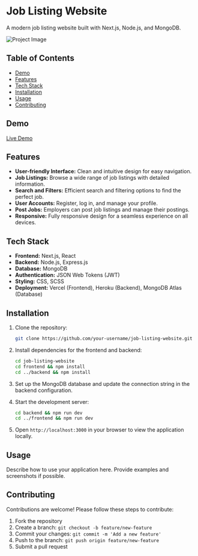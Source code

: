 
# Job Listing Website

A modern job listing website built with Next.js, Node.js, and MongoDB.

![Project Image](https://github.com/pavankothapalli47/JobListing/assets/99778112/13e2d23d-1f15-4da9-9336-7c2d18e780c3)


## Table of Contents

- [Demo](#demo)
- [Features](#features)
- [Tech Stack](#tech-stack)
- [Installation](#installation)
- [Usage](#usage)
- [Contributing](#contributing)


## Demo

[Live Demo](https://github.com/pavankothapalli47/JobListing/assets/99778112/54b94397-827e-4b42-bff5-1791676e1a81)



## Features

- **User-friendly Interface:** Clean and intuitive design for easy navigation.
- **Job Listings:** Browse a wide range of job listings with detailed information.
- **Search and Filters:** Efficient search and filtering options to find the perfect job.
- **User Accounts:** Register, log in, and manage your profile.
- **Post Jobs:** Employers can post job listings and manage their postings.
- **Responsive:** Fully responsive design for a seamless experience on all devices.

## Tech Stack

- **Frontend:** Next.js, React
- **Backend:** Node.js, Express.js
- **Database:** MongoDB
- **Authentication:** JSON Web Tokens (JWT)
- **Styling:** CSS, SCSS
- **Deployment:** Vercel (Frontend), Heroku (Backend), MongoDB Atlas (Database)

## Installation

1. Clone the repository:

   ```bash
   git clone https://github.com/your-username/job-listing-website.git
   ```

2. Install dependencies for the frontend and backend:

   ```bash
   cd job-listing-website
   cd frontend && npm install
   cd ../backend && npm install
   ```

3. Set up the MongoDB database and update the connection string in the backend configuration.

4. Start the development server:

   ```bash
   cd backend && npm run dev
   cd ../frontend && npm run dev
   ```

5. Open `http://localhost:3000` in your browser to view the application locally.

## Usage

Describe how to use your application here. Provide examples and screenshots if possible.

## Contributing

Contributions are welcome! Please follow these steps to contribute:

1. Fork the repository
2. Create a branch: `git checkout -b feature/new-feature`
3. Commit your changes: `git commit -m 'Add a new feature'`
4. Push to the branch: `git push origin feature/new-feature`
5. Submit a pull request


